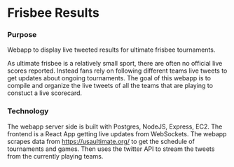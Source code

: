 # Frisbee Results
### Purpose
Webapp to display live tweeted results for ultimate frisbee tournaments.

As ultimate frisbee is a relatively small sport, there are often no official live scores reported.
Instead fans rely on following different teams live tweets to get updates about ongoing tournaments.
The goal of this webapp is to compile and organize the live tweets of all the teams that are playing to constuct a live scorecard.

### Technology
The webapp server side is built with Postgres, NodeJS, Express, EC2.
The frontend is a React App getting live updates from WebSockets.
The webapp scrapes data from https://usaultimate.org/ to get the schedule of tournaments and games.
Then uses the twitter API to stream the tweets from the currently playing teams.
